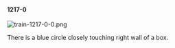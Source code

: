 #### 1217-0
![train-1217-0-0.png](https://github.com/lil-lab/nlvr/raw/master/nlvr/train/images/68/train-1217-0-0.png "train-1217-0-0.png")

There is a blue circle closely touching right wall of a box.